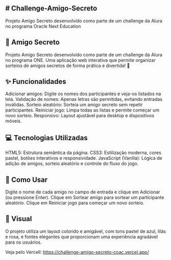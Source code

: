 <h2># Challenge-Amigo-Secreto</h2>
Projeto Amigo Secreto desenvolvido como parte de um challenge da Alura no programa Oracle Next Education

<h2>🎁 Amigo Secreto</h2>

Projeto Amigo Secreto desenvolvido como parte de um challenge da Alura no programa ONE.
Uma aplicação web interativa que permite organizar sorteios de amigos secretos de forma prática e divertida! 🎉

<h2>✨ Funcionalidades</h2>

Adicionar amigos: Digite os nomes dos participantes e veja-os listados na tela.
Validação de nomes: Apenas letras são permitidas, evitando entradas inválidas.
Sorteio aleatório: Sorteia um amigo secreto sem repetir participantes.
Reiniciar jogo: Limpa todas as listas e permite começar um novo sorteio.
Responsivo: Layout ajustável para desktop e dispositivos móveis.

<h2>💻 Tecnologias Utilizadas</h2>

HTML5: Estrutura semântica da página.
CSS3: Estilização moderna, cores pastel, botões interativos e responsividade.
JavaScript (Vanilla): Lógica de adição de amigos, sorteio aleatório e controle do fluxo do jogo.

<h2>🚀 Como Usar</h2>

Digite o nome de cada amigo no campo de entrada e clique em Adicionar (ou pressione Enter).
Clique em Sortear amigo para sortear um participante aleatório.
Clique em Reiniciar jogo para começar um novo sorteio.

<h2>🎨 Visual</h2>

O projeto utiliza um layout colorido e amigável, com tons pastel de azul, lilás e rosa, e fontes elegantes que proporcionam uma experiência agradável para os usuários.

Veja pelo Vercell: https://challenge-amigo-secreto-coac.vercel.app/
